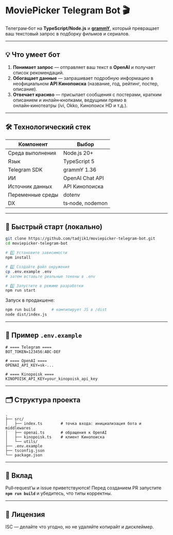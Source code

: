 # MoviePicker Telegram Bot 🎬

Телеграм‑бот на **TypeScript/Node.js** и **[grammY](https://grammy.dev)**, который превращает ваш
текстовый запрос в подборку фильмов и сериалов.

---

## 💡 Что умеет бот

1. **Понимает запрос** — отправляет ваш текст в **OpenAI** и получает список рекомендаций.
2. **Обогащает данные** — запрашивает подробную информацию в неофициальном **API Кинопоиска** (название, год, рейтинг, постер, описание).
3. **Отвечает красиво** — присылает сообщения с постерами, кратким описанием и инлайн‑кнопками, ведущими прямо в онлайн‑кинотеатры (ivi, Okko, Кинопоиск HD и т.д.).

---

## 🛠 Технологический стек

| Компонент        | Выбор            |
| ---------------- | ---------------- |
| Среда выполнения | Node.js 20+      |
| Язык             | TypeScript 5     |
| Telegram SDK     | grammY 1.36      |
| ИИ               | OpenAI Chat API  |
| Источник данных  | API Кинопоиска   |
| Переменные среды | dotenv           |
| DX               | ts‑node, nodemon |

---

## 🚀 Быстрый старт (локально)

```bash
git clone https://github.com/tadjik1/moviepicker-telegram-bot.git
cd moviepicker-telegram-bot

# 1️⃣ Установите зависимости
npm install

# 2️⃣ Создайте файл окружения
cp .env.example .env
# затем вставьте реальные токены в .env

# 3️⃣ Запустите в режиме разработки
npm run start
```

Запуск в продакшене:

```bash
npm run build       # компилирует JS в /dist
node dist/index.js
```

---

## 📄 Пример `.env.example`

```dotenv
# ==== Telegram ====
BOT_TOKEN=123456:ABC-DEF

# ==== OpenAI ====
OPENAI_API_KEY=sk-...

# ==== Kinopoisk ====
KINOPOISK_API_KEY=your_kinopoisk_api_key
```

---

## 🗂 Структура проекта

```
.
├── src/
│   ├── index.ts        # точка входа: инициализация бота и middlewares
│   ├── openai.ts       # обращения к OpenAI
│   ├── kinopoisk.ts    # клиент Кинопоиска
│   └── utils/
├── .env.example
├── tsconfig.json
└── package.json
```

---

## 🤝 Вклад

Pull‑request’ы и issue приветствуются! Перед созданием PR запустите **`npm run build`** и убедитесь, что типы корректны.

---

## 📜 Лицензия

ISC — делайте что угодно, но не удаляйте копирайт и дисклеймер.
